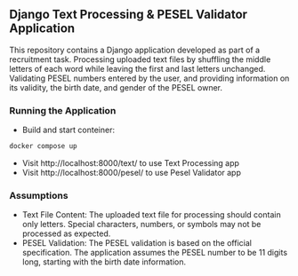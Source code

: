 ## Django Text Processing & PESEL Validator Application

This repository contains a Django application developed as part of a recruitment task. 
Processing uploaded text files by shuffling the middle letters of each word while leaving the first and last letters unchanged.
Validating PESEL numbers entered by the user, and providing information on its validity, the birth date, and gender of the PESEL owner.

### Running the Application
* Build and start conteiner:
```bash
docker compose up
```
* Visit http://localhost:8000/text/ to use Text Processing app
* Visit http://localhost:8000/pesel/ to use Pesel Validator app

### Assumptions
* Text File Content: The uploaded text file for processing should contain only letters. Special characters, numbers, or symbols may not be processed as expected.
* PESEL Validation: The PESEL validation is based on the official specification. The application assumes the PESEL number to be 11 digits long, starting with the birth date information.

